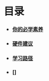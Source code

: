 # 目录

- #### [你的必学素养](./must_learn.md)
- #### [硬件建议](./hardware.md)
- #### [学习路径](./learning_routes)
- #### []
